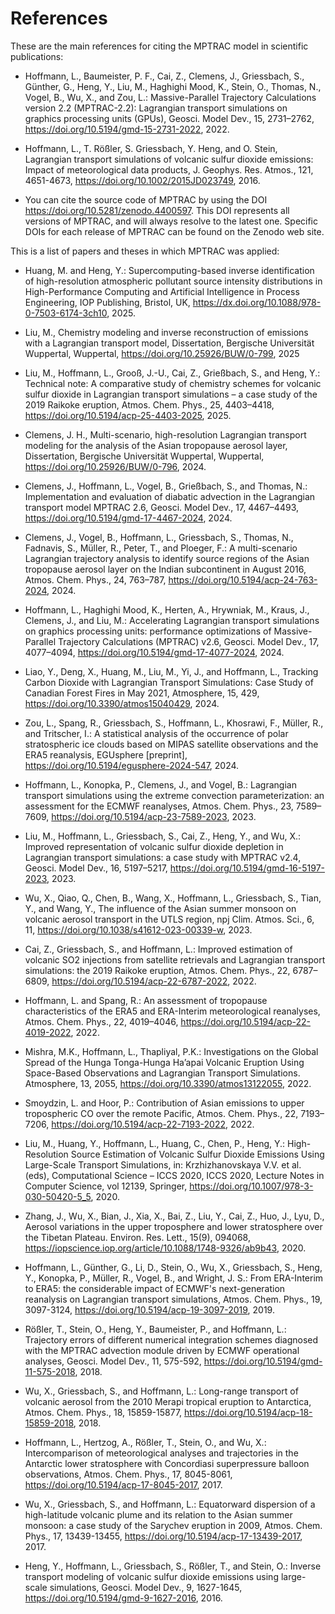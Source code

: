 # References

These are the main references for citing the MPTRAC model in
scientific publications:

- Hoffmann, L., Baumeister, P. F., Cai, Z., Clemens, J., Griessbach,
  S., Günther, G., Heng, Y., Liu, M., Haghighi Mood, K., Stein, O.,
  Thomas, N., Vogel, B., Wu, X., and Zou, L.: Massive-Parallel
  Trajectory Calculations version 2.2 (MPTRAC-2.2): Lagrangian
  transport simulations on graphics processing units (GPUs),
  Geosci. Model Dev., 15, 2731–2762,
  <https://doi.org/10.5194/gmd-15-2731-2022>, 2022.

- Hoffmann, L., T. Rößler, S. Griessbach, Y. Heng, and O. Stein,
  Lagrangian transport simulations of volcanic sulfur dioxide
  emissions: Impact of meteorological data products,
  J. Geophys. Res. Atmos., 121, 4651-4673,
  <https://doi.org/10.1002/2015JD023749>, 2016.

- You can cite the source code of MPTRAC by using the DOI
  <https://doi.org/10.5281/zenodo.4400597>. This DOI represents all
  versions of MPTRAC, and will always resolve to the latest
  one. Specific DOIs for each release of MPTRAC can be found on the
  Zenodo web site.

This is a list of papers and theses in which MPTRAC was applied:

- Huang, M. and Heng, Y.: Supercomputing-based inverse identification
  of high-resolution atmospheric pollutant source intensity
  distributions in High-Performance Computing and Artificial
  Intelligence in Process Engineering, IOP Publishing, Bristol, UK,
  <https://dx.doi.org/10.1088/978-0-7503-6174-3ch10>, 2025.

- Liu, M., Chemistry modeling and inverse reconstruction of emissions
  with a Lagrangian transport model, Dissertation, Bergische
  Universität Wuppertal, Wuppertal,
  <https://doi.org/10.25926/BUW/0-799>, 2025

- Liu, M., Hoffmann, L., Grooß, J.-U., Cai, Z., Grießbach, S., and
  Heng, Y.: Technical note: A comparative study of chemistry schemes
  for volcanic sulfur dioxide in Lagrangian transport simulations – a
  case study of the 2019 Raikoke eruption, Atmos. Chem. Phys., 25,
  4403–4418, <https://doi.org/10.5194/acp-25-4403-2025>, 2025.

- Clemens, J. H., Multi-scenario, high-resolution Lagrangian transport
  modeling for the analysis of the Asian tropopause aerosol layer,
  Dissertation, Bergische Universität Wuppertal, Wuppertal,
  <https://doi.org/10.25926/BUW/0-796>, 2024.

- Clemens, J., Hoffmann, L., Vogel, B., Grießbach, S., and Thomas, N.:
  Implementation and evaluation of diabatic advection in the
  Lagrangian transport model MPTRAC 2.6, Geosci. Model Dev., 17,
  4467–4493, <https://doi.org/10.5194/gmd-17-4467-2024>, 2024.

- Clemens, J., Vogel, B., Hoffmann, L., Griessbach, S., Thomas, N.,
  Fadnavis, S., Müller, R., Peter, T., and Ploeger, F.: A
  multi-scenario Lagrangian trajectory analysis to identify source
  regions of the Asian tropopause aerosol layer on the Indian
  subcontinent in August 2016, Atmos. Chem. Phys., 24, 763–787,
  <https://doi.org/10.5194/acp-24-763-2024>, 2024.

- Hoffmann, L., Haghighi Mood, K., Herten, A., Hrywniak, M., Kraus,
  J., Clemens, J., and Liu, M.: Accelerating Lagrangian transport
  simulations on graphics processing units: performance optimizations
  of Massive-Parallel Trajectory Calculations (MPTRAC) v2.6,
  Geosci. Model Dev., 17, 4077–4094,
  <https://doi.org/10.5194/gmd-17-4077-2024>, 2024.

- Liao, Y., Deng, X., Huang, M., Liu, M., Yi, J., and Hoffmann, L.,
  Tracking Carbon Dioxide with Lagrangian Transport Simulations: Case
  Study of Canadian Forest Fires in May 2021, Atmosphere, 15, 429,
  <https://doi.org/10.3390/atmos15040429>, 2024.

- Zou, L., Spang, R., Griessbach, S., Hoffmann, L., Khosrawi, F.,
  Müller, R., and Tritscher, I.: A statistical analysis of the
  occurrence of polar stratospheric ice clouds based on MIPAS
  satellite observations and the ERA5 reanalysis, EGUsphere
  [preprint], <https://doi.org/10.5194/egusphere-2024-547>, 2024.

- Hoffmann, L., Konopka, P., Clemens, J., and Vogel, B.: Lagrangian
  transport simulations using the extreme convection parameterization:
  an assessment for the ECMWF reanalyses, Atmos. Chem. Phys., 23,
  7589–7609, <https://doi.org/10.5194/acp-23-7589-2023>, 2023.

- Liu, M., Hoffmann, L., Griessbach, S., Cai, Z., Heng, Y., and Wu,
  X.: Improved representation of volcanic sulfur dioxide depletion in
  Lagrangian transport simulations: a case study with MPTRAC v2.4,
  Geosci. Model Dev., 16, 5197–5217,
  <https://doi.org/10.5194/gmd-16-5197-2023>, 2023.

- Wu, X., Qiao, Q., Chen, B., Wang, X., Hoffmann, L., Griessbach, S.,
  Tian, Y., and Wang, Y., The influence of the Asian summer monsoon on
  volcanic aerosol transport in the UTLS region, npj
  Clim. Atmos. Sci., 6, 11,
  <https://doi.org/10.1038/s41612-023-00339-w>, 2023.

- Cai, Z., Griessbach, S., and Hoffmann, L.: Improved estimation of
  volcanic SO2 injections from satellite retrievals and Lagrangian
  transport simulations: the 2019 Raikoke eruption,
  Atmos. Chem. Phys., 22, 6787–6809,
  <https://doi.org/10.5194/acp-22-6787-2022>, 2022.

- Hoffmann, L. and Spang, R.: An assessment of tropopause
  characteristics of the ERA5 and ERA-Interim meteorological
  reanalyses, Atmos. Chem. Phys., 22, 4019–4046,
  <https://doi.org/10.5194/acp-22-4019-2022>, 2022.

- Mishra, M.K., Hoffmann, L., Thapliyal, P.K.: Investigations on the
  Global Spread of the Hunga Tonga-Hunga Ha’apai Volcanic Eruption
  Using Space-Based Observations and Lagrangian Transport
  Simulations. Atmosphere, 13, 2055,
  <https://doi.org/10.3390/atmos13122055>, 2022.

- Smoydzin, L. and Hoor, P.: Contribution of Asian emissions to upper
  tropospheric CO over the remote Pacific, Atmos. Chem. Phys., 22,
  7193–7206, <https://doi.org/10.5194/acp-22-7193-2022>, 2022.

- Liu, M., Huang, Y., Hoffmann, L., Huang, C., Chen, P., Heng, Y.:
  High-Resolution Source Estimation of Volcanic Sulfur Dioxide
  Emissions Using Large-Scale Transport Simulations, in:
  Krzhizhanovskaya V.V. et al. (eds), Computational Science – ICCS
  2020, ICCS 2020, Lecture Notes in Computer Science, vol 12139,
  Springer, <https://doi.org/10.1007/978-3-030-50420-5_5>, 2020.

- Zhang, J., Wu, X., Bian, J., Xia, X., Bai, Z., Liu, Y., Cai, Z.,
  Huo, J., Lyu, D., Aerosol variations in the upper troposphere and
  lower stratosphere over the Tibetan Plateau. Environ. Res. Lett.,
  15(9), 094068,
  <https://iopscience.iop.org/article/10.1088/1748-9326/ab9b43>, 2020.

- Hoffmann, L., Günther, G., Li, D., Stein, O., Wu, X., Griessbach,
  S., Heng, Y., Konopka, P., Müller, R., Vogel, B., and Wright, J. S.:
  From ERA-Interim to ERA5: the considerable impact of ECMWF's
  next-generation reanalysis on Lagrangian transport simulations,
  Atmos. Chem. Phys., 19, 3097-3124,
  <https://doi.org/10.5194/acp-19-3097-2019>, 2019.

- Rößler, T., Stein, O., Heng, Y., Baumeister, P., and Hoffmann, L.:
  Trajectory errors of different numerical integration schemes
  diagnosed with the MPTRAC advection module driven by ECMWF
  operational analyses, Geosci. Model Dev., 11, 575-592,
  <https://doi.org/10.5194/gmd-11-575-2018>, 2018.

- Wu, X., Griessbach, S., and Hoffmann, L.: Long-range transport of
  volcanic aerosol from the 2010 Merapi tropical eruption to
  Antarctica, Atmos. Chem. Phys., 18, 15859-15877,
  <https://doi.org/10.5194/acp-18-15859-2018>, 2018.

- Hoffmann, L., Hertzog, A., Rößler, T., Stein, O., and Wu, X.:
  Intercomparison of meteorological analyses and trajectories in the
  Antarctic lower stratosphere with Concordiasi superpressure balloon
  observations, Atmos. Chem. Phys., 17, 8045-8061,
  <https://doi.org/10.5194/acp-17-8045-2017>, 2017.

- Wu, X., Griessbach, S., and Hoffmann, L.: Equatorward dispersion of
  a high-latitude volcanic plume and its relation to the Asian summer
  monsoon: a case study of the Sarychev eruption in 2009,
  Atmos. Chem. Phys., 17, 13439-13455,
  <https://doi.org/10.5194/acp-17-13439-2017>, 2017.

- Heng, Y., Hoffmann, L., Griessbach, S., Rößler, T., and Stein, O.:
  Inverse transport modeling of volcanic sulfur dioxide emissions
  using large-scale simulations, Geosci. Model Dev., 9, 1627-1645,
  <https://doi.org/10.5194/gmd-9-1627-2016>, 2016.
